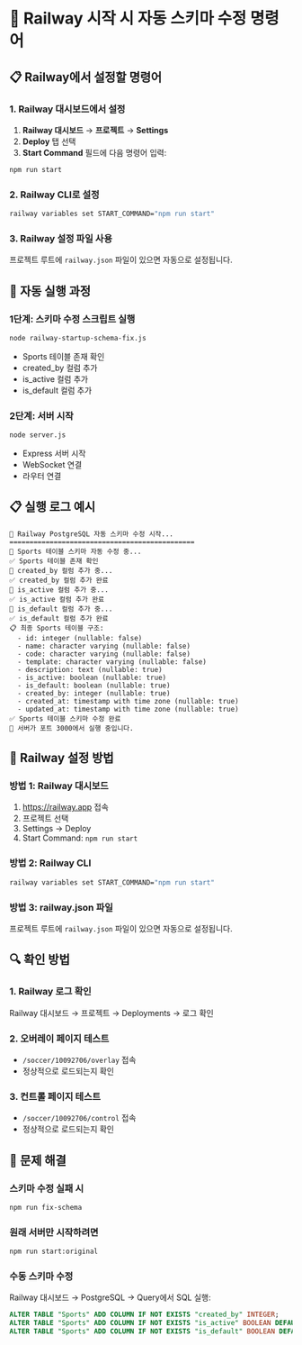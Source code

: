 # 🚀 Railway 시작 시 자동 스키마 수정 명령어

## 📋 Railway에서 설정할 명령어

### 1. Railway 대시보드에서 설정
1. **Railway 대시보드** → **프로젝트** → **Settings**
2. **Deploy** 탭 선택
3. **Start Command** 필드에 다음 명령어 입력:

```bash
npm run start
```

### 2. Railway CLI로 설정
```bash
railway variables set START_COMMAND="npm run start"
```

### 3. Railway 설정 파일 사용
프로젝트 루트에 `railway.json` 파일이 있으면 자동으로 설정됩니다.

## 🔧 자동 실행 과정

### 1단계: 스키마 수정 스크립트 실행
```bash
node railway-startup-schema-fix.js
```
- Sports 테이블 존재 확인
- created_by 컬럼 추가
- is_active 컬럼 추가  
- is_default 컬럼 추가

### 2단계: 서버 시작
```bash
node server.js
```
- Express 서버 시작
- WebSocket 연결
- 라우터 연결

## 📋 실행 로그 예시

```
🚀 Railway PostgreSQL 자동 스키마 수정 시작...
==============================================
🔧 Sports 테이블 스키마 자동 수정 중...
✅ Sports 테이블 존재 확인
🔧 created_by 컬럼 추가 중...
✅ created_by 컬럼 추가 완료
🔧 is_active 컬럼 추가 중...
✅ is_active 컬럼 추가 완료
🔧 is_default 컬럼 추가 중...
✅ is_default 컬럼 추가 완료
📋 최종 Sports 테이블 구조:
  - id: integer (nullable: false)
  - name: character varying (nullable: false)
  - code: character varying (nullable: false)
  - template: character varying (nullable: false)
  - description: text (nullable: true)
  - is_active: boolean (nullable: true)
  - is_default: boolean (nullable: true)
  - created_by: integer (nullable: true)
  - created_at: timestamp with time zone (nullable: true)
  - updated_at: timestamp with time zone (nullable: true)
✅ Sports 테이블 스키마 수정 완료
🚀 서버가 포트 3000에서 실행 중입니다.
```

## 🎯 Railway 설정 방법

### 방법 1: Railway 대시보드
1. https://railway.app 접속
2. 프로젝트 선택
3. Settings → Deploy
4. Start Command: `npm run start`

### 방법 2: Railway CLI
```bash
railway variables set START_COMMAND="npm run start"
```

### 방법 3: railway.json 파일
프로젝트 루트에 `railway.json` 파일이 있으면 자동으로 설정됩니다.

## 🔍 확인 방법

### 1. Railway 로그 확인
Railway 대시보드 → 프로젝트 → Deployments → 로그 확인

### 2. 오버레이 페이지 테스트
- `/soccer/10092706/overlay` 접속
- 정상적으로 로드되는지 확인

### 3. 컨트롤 페이지 테스트
- `/soccer/10092706/control` 접속
- 정상적으로 로드되는지 확인

## 🚨 문제 해결

### 스키마 수정 실패 시
```bash
npm run fix-schema
```

### 원래 서버만 시작하려면
```bash
npm run start:original
```

### 수동 스키마 수정
Railway 대시보드 → PostgreSQL → Query에서 SQL 실행:
```sql
ALTER TABLE "Sports" ADD COLUMN IF NOT EXISTS "created_by" INTEGER;
ALTER TABLE "Sports" ADD COLUMN IF NOT EXISTS "is_active" BOOLEAN DEFAULT true;
ALTER TABLE "Sports" ADD COLUMN IF NOT EXISTS "is_default" BOOLEAN DEFAULT false;
```
